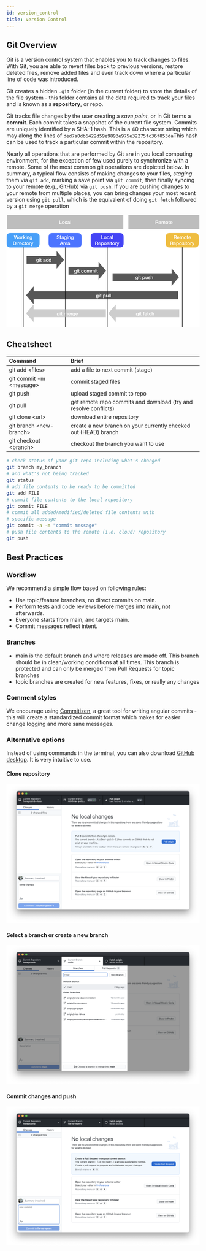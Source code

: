 ```yaml
---
id: version_control
title: Version Control
---
```


## Git Overview

Git is a version control system that enables you to track changes to files. With Git, you are able to revert files back to previous versions, restore deleted files, remove added files and even track down where a particular line of code was introduced.

Git creates a hidden `.git` folder \(in the current folder\) to store the details of the file system - this folder contains all the data required to track your files and is known as a **repository**, or repo.

Git tracks file changes by the user creating a _save point_, or in Git terms a **commit**. Each commit takes a snapshot of the current file system. Commits are uniquely identified by a SHA–1 hash. This is a 40 character string which may along the lines of `ded7a0db6422d59e9893e975e32275fc36f853da`This hash can be used to track a particular commit within the repository.

Nearly all operations that are performed by Git are in you local computing environment, for the exception of few used purely to synchronize with a remote. Some of the most common git operations are depicted below. In summary, a typical flow consists of making changes to your files, _staging_ them via `git add`, marking a save point via `git commit`, then finally syncing to your remote \(e.g., GitHub\) via `git push`. If you are pushing changes to your remote from multiple places, you can bring changes your most recent version using `git pull`, which is the equivalent of doing `git fetch` followed by a `git merge` operation

![](assets/git-basics.png)

## Cheatsheet

| Command                       | Brief                                                              |
| :---------------------------- | :----------------------------------------------------------------- |
| git add &lt;files&gt;         | add a file to next commit \(stage\)                                |
| git commit -m &lt;message&gt; | commit staged files                                                |
| git push                      | upload staged commit to repo                                       |
| git pull                      | get remote repo commits and download \(try and resolve conflicts\) |
| git clone &lt;url&gt;         | download entire repository                                         |
| git branch &lt;new-branch&gt; | create a new branch on your currently checked out (HEAD) branch    |
| git checkout &lt;branch&gt;   | checkout the branch you want to use                                | 
  
  
```bash
# check status of your git repo including what's changed
git branch my_branch
# and what's not being tracked
git status
# add file contents to be ready to be committed
git add FILE 
# commit file contents to the local repository
git commit FILE
# commit all added/modified/deleted file contents with
# specific message
git commit -a -m "commit message"
# push file contents to the remote (i.e. cloud) repository
git push 
```

## Best Practices

### Workflow

We recommend a simple flow based on following rules:

* Use topic/feature branches, no direct commits on main.
* Perform tests and code reviews before merges into main, not afterwards.
* Everyone starts from main, and targets main.
* Commit messages reflect intent.

### Branches

* main is the default branch and where releases are made off. This branch should be in clean/working conditions at all times. This branch is protected and can only be merged from Pull Requests for topic branches
* topic branches are created for new features, fixes, or really any changes

### Comment styles

We encourage using [Commitizen](http://commitizen.github.io/cz-cli/), a great tool for writing angular commits - this will create a standardized commit format which makes for easier change logging and more sane messages.
  
### Alternative options 
  
Instead of using commands in the terminal, you can also download [GitHub desktop](https://desktop.github.com/). It is very intuitive to use. 
  
#### Clone repository 

![](assets/git_clone.png)
  
#### Select a branch or create a new branch

![](assets/git_branch.png)
  
#### Commit changes and push

![](assets/git_commit.png)

  
